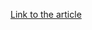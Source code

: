 [Link to the article](https://securityaffairs.com/177205/security/sentinelone-warns-threat-actors-targeting-its-systems-and-high-value-clients.html)
